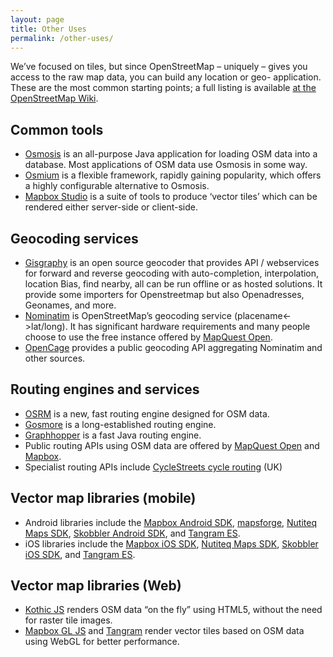 ```yaml
---
layout: page
title: Other Uses
permalink: /other-uses/
---
```


We’ve focused on tiles, but since OpenStreetMap – uniquely – gives you access to the raw map data, you can build any location or geo- application. These are the most common starting points; a full listing is available [at the OpenStreetMap Wiki](http://wiki.openstreetmap.org/wiki/Frameworks).

## Common tools
* [Osmosis](http://wiki.openstreetmap.org/wiki/Osmosis) is an all-purpose Java application for loading OSM data into a database. Most applications of OSM data use Osmosis in some way.
* [Osmium](http://wiki.openstreetmap.org/wiki/Osmium) is a flexible framework, rapidly gaining popularity, which offers a highly configurable alternative to Osmosis.
* [Mapbox Studio](https://www.mapbox.com/mapbox-studio/) is a suite of tools to produce ‘vector tiles’ which can be rendered either server-side or client-side.

## Geocoding services
* [Gisgraphy](https://www.gisgraphy.com) is an open source geocoder that provides API / webservices for forward and reverse geocoding with auto-completion, interpolation, location Bias, find nearby, all can be run offline or as hosted solutions. It provide some importers for Openstreetmap but also Openadresses, Geonames, and more.
* [Nominatim](http://wiki.openstreetmap.org/wiki/Nominatim) is OpenStreetMap’s geocoding service (placename<->lat/long). It has significant hardware requirements and many people choose to use the free instance offered by [MapQuest Open](http://open.mapquestapi.com/nominatim/).
* [OpenCage](http://geocoder.opencagedata.com/) provides a public geocoding API aggregating Nominatim and other sources.

## Routing engines and services
* [OSRM](http://project-osrm.org/) is a new, fast routing engine designed for OSM data.
* [Gosmore](http://sourceforge.net/projects/gosmore/) is a long-established routing engine.
* [Graphhopper](http://graphhopper.com/) is a fast Java routing engine.
* Public routing APIs using OSM data are offered by [MapQuest Open](http://open.mapquestapi.com/directions/) and [Mapbox](https://www.mapbox.com/directions/).
* Specialist routing APIs include [CycleStreets cycle routing](http://www.cyclestreets.net/api/) (UK)

## Vector map libraries (mobile)
* Android libraries include the [Mapbox Android SDK](https://www.mapbox.com/android-sdk/), [mapsforge](http://mapsforge.org/), [Nutiteq Maps SDK](https://developer.nutiteq.com/), [Skobbler Android SDK](http://developer.skobbler.com/), and [Tangram ES](https://github.com/tangrams/tangram-es/).
* iOS libraries include the [Mapbox iOS SDK](https://www.mapbox.com/ios-sdk/), [Nutiteq Maps SDK](https://developer.nutiteq.com/), [Skobbler iOS SDK](http://developer.skobbler.com/), and [Tangram ES](https://github.com/tangrams/tangram-es/).

## Vector map libraries (Web)
* [Kothic JS](https://github.com/kothic/kothic-js) renders OSM data “on the fly” using HTML5, without the need for raster tile images.
* [Mapbox GL JS](https://www.mapbox.com/mapbox-gl-js/) and [Tangram](http://tangrams.github.io/tangram/) render vector tiles based on OSM data using WebGL for better performance.

